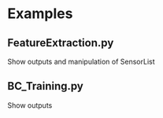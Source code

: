 # Examples

## FeatureExtraction.py

Show outputs and manipulation of SensorList

## BC_Training.py

Show outputs
